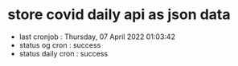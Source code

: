 # store covid daily api as json data

- last cronjob : Thursday, 07 April 2022 01:03:42
- status og cron : success
- status daily cron : success
      
      
